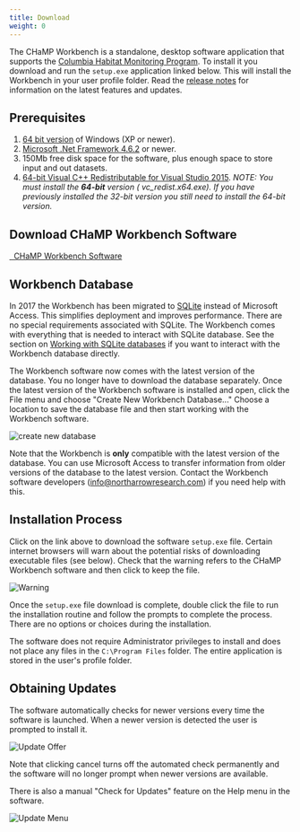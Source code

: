 ```yaml
---
title: Download
weight: 0
---
```


The CHaMP Workbench is a standalone, desktop software application that supports the [Columbia Habitat Monitoring Program](https://www.champmonitoring.org). To install it you download and run the `setup.exe` application linked below. This will install the Workbench in your user profile folder. Read the [release notes](release_notes.html) for information on the latest features and updates.

## Prerequisites

1. [64 bit version](technical_reference/guides/windows_version.html) of Windows (XP or newer).
2. [Microsoft .Net Framework 4.6.2](https://www.microsoft.com/en-us/download/details.aspx?id=53344) or newer.
3. 150Mb free disk space for the software, plus enough space to store input and out datasets.
4. [64-bit Visual C++ Redistributable for Visual Studio 2015](https://www.microsoft.com/en-ca/download/details.aspx?id=48145). *NOTE: You must install the **64-bit** version ( 
  vc_redist.x64.exe). If you have previously installed the 32-bit version you still need to install the 64-bit version.*

## Download CHaMP Workbench Software

<a class="button large fa fa-cloud-download" href="http://releases.northarrowresearch.com/CHaMPWorkbench/setup.exe">&nbsp;&nbsp;CHaMP Workbench Software</a>

## Workbench Database

In 2017 the Workbench has been migrated to [SQLite](https://www.sqlite.org/) instead of Microsoft Access. This simplifies deployment and improves performance. There are no special requirements associated with SQLite. The Workbench comes with everything that is needed to interact with SQLite database. See the section on [Working with SQLite databases](Technical_Reference/Guides/working_with_sqlite_databases.html) if you want to interact with the Workbench database directly.

The Workbench software now comes with the latest version of the database. You no longer have to download the database separately. Once the latest version of the Workbench software is installed and open, click the File menu and choose "Create New Workbench Database..." Choose a location to save the database file and then start working with the Workbench software.

![create new database](/assets/images/create_database.png)

Note that the Workbench is **only** compatible with the latest version of the database. You can use Microsoft Access to transfer information from older versions of the database to the latest version. Contact the Workbench software developers (info@northarrowresearch.com) if you need help with this.

## Installation Process

Click on the link above to download the software `setup.exe` file. Certain internet browsers will warn about the potential risks of downloading executable files (see below). Check that the warning refers to the CHaMP Workbench software and then click to keep the file.

![Warning](/assets/images/warning.png)

Once the `setup.exe` file download is complete, double click the file to run the installation routine and follow the prompts to complete the process. There are no options or choices during the installation.

The software does not require Administrator privileges to install and does not place any files in the `C:\Program Files` folder. The entire application is stored in the user's profile folder.

## Obtaining Updates

The software automatically checks for newer versions every time the software is launched. When a newer version is detected the user is prompted to install it.

![Update Offer](/assets/images/update_offer.png)

Note that clicking cancel turns off the automated check permanently and the software will no longer prompt when newer versions are available. 

There is also a manual "Check for Updates" feature on the Help menu in the software.

![Update Menu](/assets/images/checkforupdates.png)
